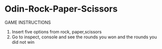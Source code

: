 # Odin-Rock-Paper-Scissors
GAME INSTRUCTIONS
1. Insert five options from rock, paper,scissors
2. Go to inspect, console and see the rounds you won and the rounds you did not win
